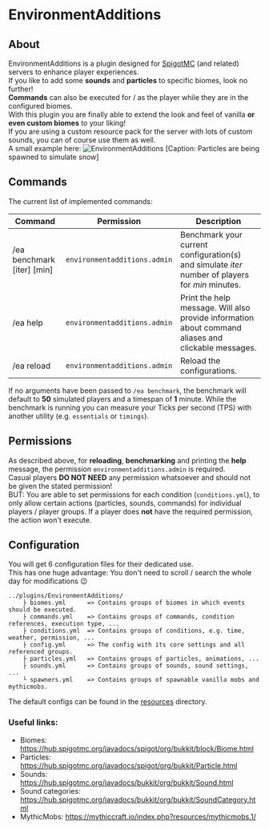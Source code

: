# EnvironmentAdditions
## About
EnvironmentAdditions is a plugin designed for [SpigotMC](https://www.spigotmc.org/) (and related) servers to enhance
player experiences.  
If you like to add some **sounds** and **particles** to specific biomes, look no further!  
**Commands** can also be executed for / as the player while they are in the configured biomes.  
With this plugin you are finally able to extend the look and feel of vanilla **or even custom biomes** to your liking!  
If you are using a custom resource pack for the server with lots of custom sounds, you can of course use them as well.    
A small example here:
![EnvironmentAdditions](https://user-images.githubusercontent.com/38859398/199825810-c9c201c6-7706-45c5-a677-c3ae95b2999a.gif)
\[Caption: Particles are being spawned to simulate snow] 

## Commands
The current list of implemented commands:

| Command                      | Permission                   | Description                                                                                         |
|------------------------------|------------------------------|-----------------------------------------------------------------------------------------------------|
| /ea benchmark \[iter] \[min] | `environmentadditions.admin` | Benchmark your current configuration(s) and simulate *iter* number of players for *min* minutes.    |
| /ea help                     | `environmentadditions.admin` | Print the help message. Will also provide information about command aliases and clickable messages. |
| /ea reload                   | `environmentadditions.admin` | Reload the configurations.                                                                          |

If no arguments have been passed to `/ea benchmark`, the benchmark will default to **50** simulated players and a timespan of **1** minute. 
While the benchmark is running you can measure your Ticks per second (TPS) with another utility (e.g. `essentials` or `timings`).

## Permissions
As described above, for **reloading**, **benchmarking** and printing the **help** message,
the permission `environmentadditions.admin` is required.  
Casual players **DO NOT NEED** any permission whatsoever and should not be given the stated permission!  
BUT: You are able to set permissions for each condition (`conditions.yml`), to only allow certain actions
(particles, sounds, commands) for individual players / player groups. If a player does **not** have the required
permission, the action won't execute.

## Configuration
You will get 6 configuration files for their dedicated use.  
This has one huge advantage: You don't need to scroll / search the whole day for modifications 😉

```
../plugins/EnvironmentAdditions/
    ├ biomes.yml      => Contains groups of biomes in which events should be executed.
    ├ commands.yml    => Contains groups of commands, condition references, execution type, ...
    ├ conditions.yml  => Contains groups of conditions, e.g. time, weather, permission, ...
    ├ config.yml      => The config with its core settings and all referenced groups. 
    ├ particles.yml   => Contains groups of particles, animations, ...
    ├ sounds.yml      => Contains groups of sounds, sound settings, ...
    └ spawners.yml    => Contains groups of spawnable vanilla mobs and mythicmobs.
```
The default configs can be found in the [resources](src/main/resources) directory.

### Useful links:
- Biomes: https://hub.spigotmc.org/javadocs/spigot/org/bukkit/block/Biome.html
- Particles: https://hub.spigotmc.org/javadocs/spigot/org/bukkit/Particle.html
- Sounds: https://hub.spigotmc.org/javadocs/bukkit/org/bukkit/Sound.html
- Sound categories: https://hub.spigotmc.org/javadocs/bukkit/org/bukkit/SoundCategory.html
- MythicMobs: https://mythiccraft.io/index.php?resources/mythicmobs.1/